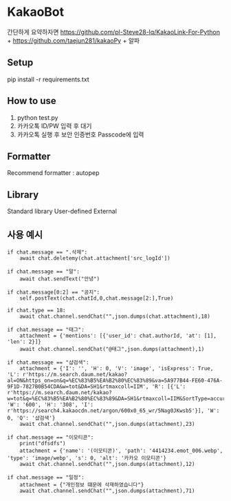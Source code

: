 # KakaoBot
간단하게 요약하자면 https://github.com/pl-Steve28-lq/KakaoLink-For-Python + https://github.com/taejun281/kakaoPy + 알파

## Setup
pip install -r requirements.txt


## How to use

1. python test.py
2. 카카오톡 ID/PW 입력 후 대기
3. 카카오톡 실행 후 보안 인증번호 Passcode에 입력

## Formatter

Recommend formatter : autopep 

## Library
Standard library
User-defined
External

## 사용 예시

    if chat.message == ".삭제":
        await chat.deletemy(chat.attachment['src_logId'])

    if chat.message == "말":
        await chat.sendText("안녕")

    if chat.message[0:2] == "공지":
        self.postText(chat.chatId,0,chat.message[2:],True)

    if chat.type == 18:
        await chat.channel.sendChat("",json.dumps(chat.attachment),18)

    if chat.message == "태그":
        attachment = {'mentions': [{'user_id': chat.authorId, 'at': [1], 'len': 2}]}
        await chat.channel.sendChat("@태그",json.dumps(attachment),1) 

    if chat.message == "샵검색":
        attachment = {'I': '', 'H': 0, 'V': 'image', 'isExpress': True, 'L': r'https://m.search.daum.net/kakao?al=ON&https_on=on&q=%EC%83%B5%EA%B2%80%EC%83%89&va=5A977B44-FE60-476A-9F1D-7827B0B54CDA&w=tot&DA=SH1&rtmaxcoll=IIM', 'R': [{'L': r'https://m.search.daum.net/kakao?w=tot&q=%EC%83%B5%EA%B2%80%EC%83%89&DA=SH1&rtmaxcoll=IIM&SortType=accuracy#&gid=223&pid=333JdFqNLK3YkCU6M9', 'W': '600', 'H': '308', 'I': r'https://search4.kakaocdn.net/argon/600x0_65_wr/5Nag0JKwsb5'}], 'W': 0, 'Q': '샵검색'}
        await chat.channel.sendChat("",json.dumps(attachment),23) 

    if chat.message == "이모티콘":
        print("dfsdfs")
        attachment = {'name': '(이모티콘)', 'path': '4414234.emot_006.webp', 'type': 'image/webp', 's': 0, 'alt': '카카오 이모티콘'}
        await chat.channel.sendChat("",json.dumps(attachment),12) 

    if chat.message == "일정":
        attachment = {"개인정보 떄문에 삭재하였습니다"}
        await chat.channel.sendChat("",json.dumps(attachment),71) 
